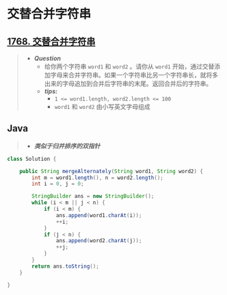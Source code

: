 # 交替合并字符串

## [1768. 交替合并字符串](https://leetcode.cn/problems/merge-strings-alternately/)

> - ***Question***
>   - 给你两个字符串 `word1` 和 `word2` 。请你从 `word1` 开始，通过交替添加字母来合并字符串。如果一个字符串比另一个字符串长，就将多出来的字母追加到合并后字符串的末尾。返回合并后的字符串。
>   - ***tips:***
>     - `1 <= word1.length, word2.length <= 100`
>     - `word1` 和 `word2` 由小写英文字母组成

## Java

> - ***类似于归并排序的双指针***

```java
class Solution {

    public String mergeAlternately(String word1, String word2) {
        int m = word1.length(), n = word2.length();
        int i = 0, j = 0;

        StringBuilder ans = new StringBuilder();
        while (i < m || j < n) {
            if (i < m) {
                ans.append(word1.charAt(i));
                ++i;
            }
            if (j < n) {
                ans.append(word2.charAt(j));
                ++j;
            }
        }
        return ans.toString();
    }

}
```
